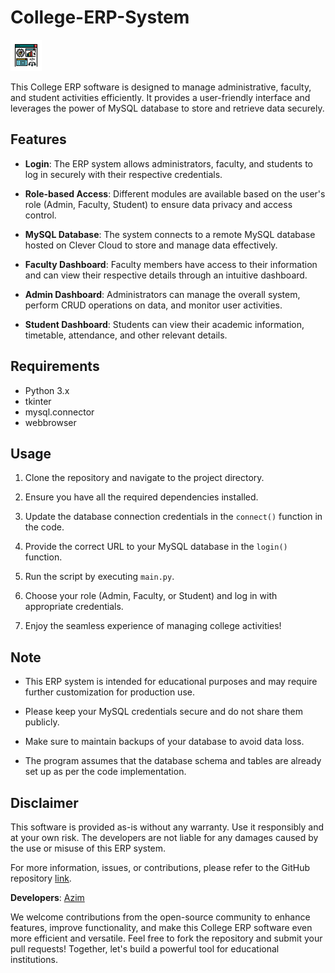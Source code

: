 # College-ERP-System

![ERP System](icon.png)

This College ERP software is designed to manage administrative, faculty, and student activities efficiently. It provides a user-friendly interface and leverages the power of MySQL database to store and retrieve data securely.

## Features

- **Login**: The ERP system allows administrators, faculty, and students to log in securely with their respective credentials.

- **Role-based Access**: Different modules are available based on the user's role (Admin, Faculty, Student) to ensure data privacy and access control.

- **MySQL Database**: The system connects to a remote MySQL database hosted on Clever Cloud to store and manage data effectively.

- **Faculty Dashboard**: Faculty members have access to their information and can view their respective details through an intuitive dashboard.

- **Admin Dashboard**: Administrators can manage the overall system, perform CRUD operations on data, and monitor user activities.

- **Student Dashboard**: Students can view their academic information, timetable, attendance, and other relevant details.

## Requirements

- Python 3.x
- tkinter
- mysql.connector
- webbrowser

## Usage

1. Clone the repository and navigate to the project directory.

2. Ensure you have all the required dependencies installed.

3. Update the database connection credentials in the `connect()` function in the code.

4. Provide the correct URL to your MySQL database in the `login()` function.

5. Run the script by executing `main.py`.

6. Choose your role (Admin, Faculty, or Student) and log in with appropriate credentials.

7. Enjoy the seamless experience of managing college activities!

## Note

- This ERP system is intended for educational purposes and may require further customization for production use.

- Please keep your MySQL credentials secure and do not share them publicly.

- Make sure to maintain backups of your database to avoid data loss.

- The program assumes that the database schema and tables are already set up as per the code implementation.

## Disclaimer

This software is provided as-is without any warranty. Use it responsibly and at your own risk. The developers are not liable for any damages caused by the use or misuse of this ERP system.

For more information, issues, or contributions, please refer to the GitHub repository [link](https://github.com/azim-qadri/College-ERP-System).

**Developers**: [Azim](https://github.com/azim-qadri)

We welcome contributions from the open-source community to enhance features, improve functionality, and make this College ERP software even more efficient and versatile. Feel free to fork the repository and submit your pull requests! Together, let's build a powerful tool for educational institutions.
